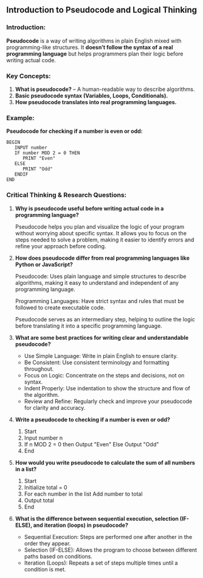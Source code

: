 ## **Introduction to Pseudocode and Logical Thinking**  
### **Introduction:**  
**Pseudocode** is a way of writing algorithms in plain English mixed with programming-like structures. It **doesn’t follow the syntax of a real programming language** but helps programmers plan their logic before writing actual code.

### **Key Concepts:**  
1. **What is pseudocode?** – A human-readable way to describe algorithms.  
2. **Basic pseudocode syntax (Variables, Loops, Conditionals).**  
3. **How pseudocode translates into real programming languages.**

### **Example:**  
**Pseudocode for checking if a number is even or odd:**  
```
BEGIN  
   INPUT number  
   IF number MOD 2 = 0 THEN  
      PRINT "Even"  
   ELSE  
      PRINT "Odd"  
   ENDIF  
END  
```

### **Critical Thinking & Research Questions:**  
1. **Why is pseudocode useful before writing actual code in a programming language?**  

    Pseudocode helps you plan and visualize the logic of your program without worrying about specific syntax. It allows you to focus on the steps needed to solve a problem, making it easier to identify errors and refine your approach before coding.

2. **How does pseudocode differ from real programming languages like Python or JavaScript?**  

    Pseudocode: Uses plain language and simple structures to describe algorithms, making it easy to understand and independent of any programming language.

    Programming Languages: Have strict syntax and rules that must be followed to create executable code.

    Pseudocode serves as an intermediary step, helping to outline the logic before translating it into a specific programming language.

3. **What are some best practices for writing clear and understandable pseudocode?**  

    - Use Simple Language: Write in plain English to ensure clarity.
    - Be Consistent: Use consistent terminology and formatting throughout.
    - Focus on Logic: Concentrate on the steps and decisions, not on syntax.
    - Indent Properly: Use indentation to show the structure and flow of the algorithm.
    - Review and Refine: Regularly check and improve your pseudocode for clarity and accuracy.

4. **Write a pseudocode to checking if a number is even or odd?**  

    1. Start
    2. Input number n
    3. If n MOD 2 = 0 then
            Output "Even"
        Else
            Output "Odd"
    4. End

5. **How would you write pseudocode to calculate the sum of all numbers in a list?**  

    1. Start
    2. Initialize total = 0
    3. For each number in the list
        Add number to total
    4. Output total
    5. End

6. **What is the difference between sequential execution, selection (IF-ELSE), and iteration (loops) in pseudocode?**  

    - Sequential Execution: Steps are performed one after another in the order they appear.
    - Selection (IF-ELSE): Allows the program to choose between different paths based on conditions.
    - Iteration (Loops): Repeats a set of steps multiple times until a condition is met.

